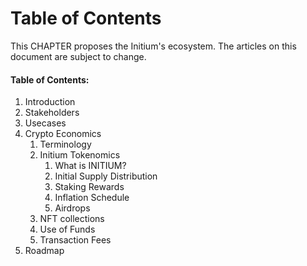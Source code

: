 # Table of Contents

This CHAPTER proposes the Initium's ecosystem. The articles on this document are subject to change.

#### Table of Contents:

1. Introduction
2. Stakeholders
3. Usecases
4. Crypto Economics&#x20;
   1. Terminology
   2. Initium Tokenomics
      1. What is INITIUM?
      2. Initial Supply Distribution&#x20;
      3. Staking Rewards
      4. Inflation Schedule
      5. Airdrops
   3. NFT collections
   4. Use of Funds
   5. Transaction Fees
5. Roadmap
